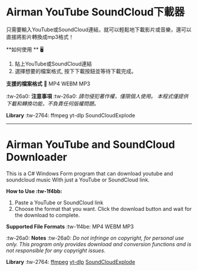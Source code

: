 # Airman YouTube SoundCloud下載器
只需要輸入YouTube或SoundCloud連結，就可以輕鬆地下載影片或音樂，還可以直接將影片轉換成mp3格式！

**如何使用 ** :desktop_computer:
1. 貼上YouTube或SoundCloud連結
2. 選擇想要的檔案格式, 按下下載按鈕並等待下載完成。

**支援的檔案格式** :floppy_disk:
MP4
WEBM
MP3

:tw-26a0: **注意事項** :tw-26a0:
*請勿侵犯著作權，僅限個人使用。
本程式僅提供下載和轉換功能，不負責任何版權問題。*

**Library** :tw-2764:
ffmpeg
yt-dlp
SoundCloudExplode


------------

# Airman YouTube and SoundCloud Downloader
This is a C# Windows Form program that can download youtube and soundcloud music  With just a YouTube or SoundCloud link.

**How to Use :tw-1f4bb:**
1. Paste a YouTube or SoundCloud link
2. Choose the format that you want. Click the download button and wait for the download to complete.

**Supported File Formats** :tw-1f4be:
MP4
WEBM
MP3

:tw-26a0: **Notes** :tw-26a0:
*Do not infringe on copyright, for personal use only.
This program only provides download and conversion functions and is not responsible for any copyright issues.*

**Library** :tw-2764:
[ffmpeg](https://www.ffmpeg.org/ "ffmpeg")
[yt-dlp](https://github.com/yt-dlp/yt-dlp "yt-dlp")
[SoundCloudExplode](https://github.com/jerry08/SoundCloudExplode "SoundCloudExplode")
